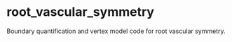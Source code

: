 # root_vascular_symmetry
Boundary quantification and vertex model code for root vascular symmetry. 
